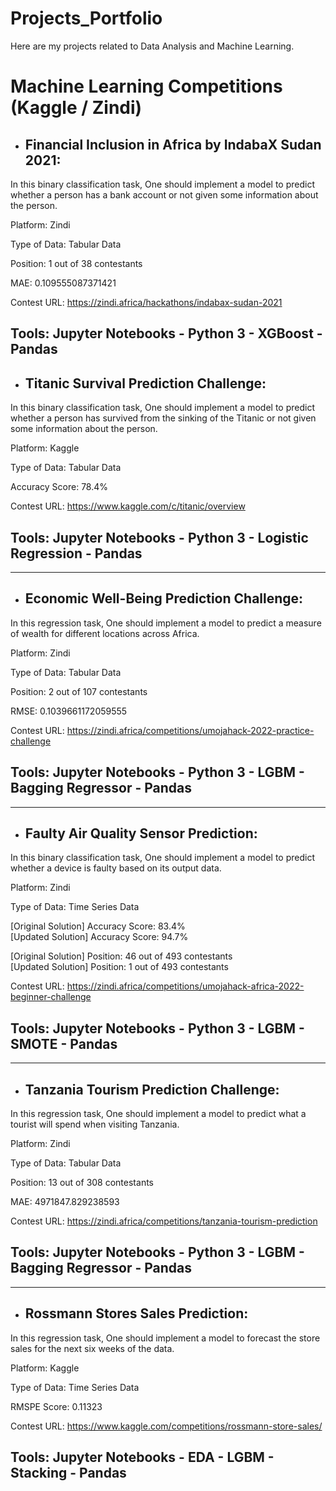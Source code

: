 # Projects_Portfolio
Here are my projects related to Data Analysis and Machine Learning.
# Machine Learning Competitions (Kaggle / Zindi)
* ## Financial Inclusion in Africa by IndabaX Sudan 2021: 
In this binary classification task, One should implement a model to predict whether a person has a bank account or not given some information about the person.

Platform: Zindi

Type of Data: Tabular Data

Position: 1 out of 38 contestants

MAE: 0.109555087371421

Contest URL: https://zindi.africa/hackathons/indabax-sudan-2021

Tools: Jupyter Notebooks - Python 3 - XGBoost - Pandas
---------------------------------------------------------------------------------------
* ## Titanic Survival Prediction Challenge: 
In this binary classification task, One should implement a model to predict whether a person has survived from the sinking of the Titanic or not given some information about the person.

Platform: Kaggle

Type of Data: Tabular Data

Accuracy Score: 78.4%

Contest URL: https://www.kaggle.com/c/titanic/overview

## Tools: Jupyter Notebooks - Python 3 - Logistic Regression - Pandas
---------------------------------------------------------------------------------------
* ## Economic Well-Being Prediction Challenge: 
In this regression task, One should implement a model to predict a measure of wealth for different locations across Africa.

Platform: Zindi

Type of Data: Tabular Data

Position: 2 out of 107 contestants

RMSE: 0.1039661172059555

Contest URL: https://zindi.africa/competitions/umojahack-2022-practice-challenge

## Tools: Jupyter Notebooks - Python 3 - LGBM - Bagging Regressor - Pandas
---------------------------------------------------------------------------------------
* ## Faulty Air Quality Sensor Prediction: 
In this binary classification task, One should implement a model to predict whether a device is faulty based on its output data.

Platform: Zindi

Type of Data: Time Series Data

[Original Solution] Accuracy Score: 83.4%
<br> [Updated Solution] Accuracy Score: 94.7%

[Original Solution] Position: 46 out of 493 contestants
<br> [Updated Solution] Position: 1 out of 493 contestants

Contest URL: https://zindi.africa/competitions/umojahack-africa-2022-beginner-challenge

## Tools: Jupyter Notebooks - Python 3 - LGBM - SMOTE - Pandas
---------------------------------------------------------------------------------------
* ## Tanzania Tourism Prediction Challenge: 
In this regression task, One should implement a model to predict what a tourist will spend when visiting Tanzania.

Platform: Zindi

Type of Data: Tabular Data

Position: 13 out of 308 contestants

MAE: 4971847.829238593

Contest URL: https://zindi.africa/competitions/tanzania-tourism-prediction

## Tools: Jupyter Notebooks - Python 3 - LGBM - Bagging Regressor - Pandas
---------------------------------------------------------------------------------------
* ## Rossmann Stores Sales Prediction: 
In this regression task, One should implement a model to forecast the store sales for the next six weeks of the data.

Platform: Kaggle

Type of Data: Time Series Data

RMSPE Score: 0.11323

Contest URL: https://www.kaggle.com/competitions/rossmann-store-sales/

## Tools: Jupyter Notebooks - EDA - LGBM - Stacking - Pandas
